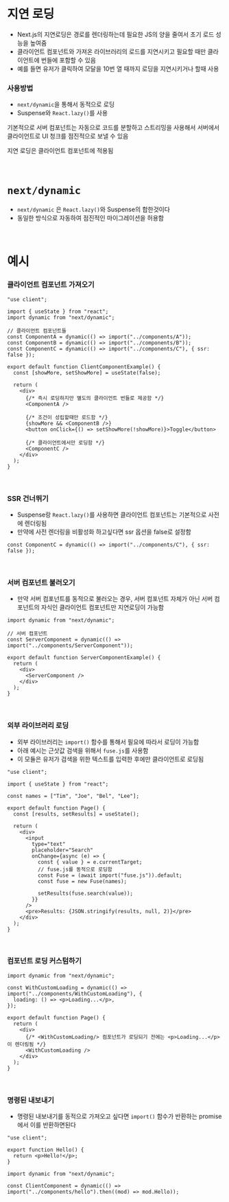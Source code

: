 # 지연 로딩

- Next.js의 지연로딩은 경로를 렌더링하는데 필요한 JS의 양을 줄여서 초기 로드 성능을 높여줌
- 클라이언트 컴포넌트와 가져온 라이브러리의 로드를 지연시키고 필요할 때만 클라이언트에 번들에 포함할 수 있음
- 예를 들면 유저가 클릭하여 모달을 10번 열 때까지 로딩을 지연시키거나 할때 사용

### 사용방법

- `next/dynamic`을 통해서 동적으로 로딩
- Suspense와 `React.lazy()`를 사용

기본적으로 서버 컴포넌트는 자동으로 코드를 분할하고 스트리밍을 사용해서 서버에서 클라이언트로 UI 청크를 점진적으로 보낼 수 있음

지연 로딩은 클라이언트 컴포넌트에 적용됨

<br/>

# `next/dynamic`

- `next/dynamic` 은 `React.lazy()`와 Suspense의 합한것이다
- 동일한 방식으로 자동하여 점진적인 마이그레이션을 허용함

<br/>

# 예시

### 클라이언트 컴포넌트 가져오기

```tsx
"use client";

import { useState } from "react";
import dynamic from "next/dynamic";

// 클라이언트 컴포넌트들
const ComponentA = dynamic(() => import("../components/A"));
const ComponentB = dynamic(() => import("../components/B"));
const ComponentC = dynamic(() => import("../components/C"), { ssr: false });

export default function ClientComponentExample() {
  const [showMore, setShowMore] = useState(false);

  return (
    <div>
      {/* 즉시 로딩하지만 별도의 클라이언트 번들로 제공함 */}
      <ComponentA />

      {/* 조건이 성립할때만 로드함 */}
      {showMore && <ComponentB />}
      <button onClick={() => setShowMore(!showMore)}>Toggle</button>

      {/* 클라이언트에서만 로딩함 */}
      <ComponentC />
    </div>
  );
}
```

<br/>

### SSR 건너뛰기

- Suspense랑 `React.lazy()`를 사용하면 클라이언트 컴포넌트는 기본적으로 사전에 렌더링됨
- 만약에 사전 렌더링을 비활성화 하고싶다면 ssr 옵션을 false로 설정함

```tsx
const ComponentC = dynamic(() => import("../components/C"), { ssr: false });
```

<br/>

### 서버 컴포넌트 불러오기

- 만약 서버 컴포넌트를 동적으로 불러오는 경우, 서버 컴포넌트 자체가 아닌 서버 컴포넌트의 자식인 클라이언트 컴포넌트만 지연로딩이 가능함

```tsx
import dynamic from "next/dynamic";

// 서버 컴포넌트
const ServerComponent = dynamic(() => import("../components/ServerComponent"));

export default function ServerComponentExample() {
  return (
    <div>
      <ServerComponent />
    </div>
  );
}
```

<br/>

### 외부 라이브러리 로딩

- 외부 라이브러리는 `import()` 함수를 통해서 필요에 따라서 로딩이 가능함
- 아래 예시는 근삿값 검색을 위해서 `fuse.js`를 사용함
- 이 모듈은 유저가 검색을 위한 텍스트를 입력한 후에만 클라이언트로 로딩됨

```tsx
"use client";

import { useState } from "react";

const names = ["Tim", "Joe", "Bel", "Lee"];

export default function Page() {
  const [results, setResults] = useState();

  return (
    <div>
      <input
        type="text"
        placeholder="Search"
        onChange={async (e) => {
          const { value } = e.currentTarget;
          // fuse.js를 동적으로 로딩함
          const Fuse = (await import("fuse.js")).default;
          const fuse = new Fuse(names);

          setResults(fuse.search(value));
        }}
      />
      <pre>Results: {JSON.stringify(results, null, 2)}</pre>
    </div>
  );
}
```

<br/>

### 컴포넌트 로딩 커스텀하기

```tsx
import dynamic from "next/dynamic";

const WithCustomLoading = dynamic(() => import("../components/WithCustomLoading"), {
  loading: () => <p>Loading...</p>,
});

export default function Page() {
  return (
    <div>
      {/* <WithCustomLoading/> 컴포넌트가 로딩되기 전에는 <p>Loading...</p>이 렌더링됨 */}
      <WithCustomLoading />
    </div>
  );
}
```

<br/>

### 명령된 내보내기

- 명령된 내보내기를 동적으로 가져오고 싶다면 `import()` 함수가 반환하는 promise에서 이를 반환하면된다

```tsx
"use client";

export function Hello() {
  return <p>Hello!</p>;
}
```

```tsx
import dynamic from "next/dynamic";

const ClientComponent = dynamic(() => import("../components/hello").then((mod) => mod.Hello));
```
